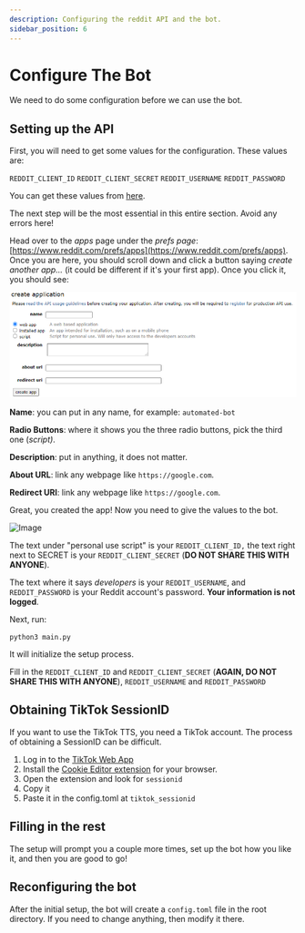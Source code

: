 ```yaml
---
description: Configuring the reddit API and the bot.
sidebar_position: 6
---
```


# Configure The Bot

We need to do some configuration before we can use the bot.

## Setting up the API

First, you will need to get some values for the configuration. These values are:

`REDDIT_CLIENT_ID` `REDDIT_CLIENT_SECRET` `REDDIT_USERNAME` `REDDIT_PASSWORD`

You can get these values from [here](https://www.reddit.com/prefs/apps).

The next step will be the most essential in this entire section. Avoid any errors here!

Head over to the _apps_ page under the _prefs page_: [https://www.reddit.com/prefs/apps](https://www.reddit.com/prefs/apps). Once you are here, you should scroll down and click a button saying _create another app..._ (it could be different if it's your first app). Once you click it, you should see:

![reddit](<.gitbook/assets/image (6) (1).png>)

**Name**: you can put in any name, for example: `automated-bot`

**Radio Buttons**: where it shows you the three radio buttons, pick the third one (_script)_.

**Description**: put in anything, it does not matter.

**About URL**: link any webpage like `https://google.com`.

**Redirect URI**: link any webpage like `https://google.com`.

Great, you created the app! Now you need to give the values to the bot.

![Image](https://user-images.githubusercontent.com/66544866/173240642-af00257e-4414-4a57-a3be-24443ee7c29f.png)

The text under "personal use script" is your `REDDIT_CLIENT_ID,` the text right next to SECRET is your `REDDIT_CLIENT_SECRET` (**DO NOT SHARE THIS WITH ANYONE**).

The text where it says _developers_ is your `REDDIT_USERNAME`, and `REDDIT_PASSWORD` is your Reddit account's password. **Your information is not logged**.

Next, run:

```shell
python3 main.py
```

It will initialize the setup process.

Fill in the `REDDIT_CLIENT_ID` and `REDDIT_CLIENT_SECRET` (**AGAIN, DO NOT SHARE THIS WITH ANYONE**), `REDDIT_USERNAME` and `REDDIT_PASSWORD`

## Obtaining TikTok SessionID
If you want to use the TikTok TTS, you need a TikTok account. The process of obtaining a SessionID can be difficult. 

1. Log in to the [TikTok Web App](https://tiktok.com)
2. Install the [Cookie Editor extension](https://cookie-editor.cgagnier.ca/) for your browser.
3. Open the extension and look for `sessionid`
4. Copy it
5. Paste it in the config.toml at `tiktok_sessionid`

## Filling in the rest

The setup will prompt you a couple more times, set up the bot how you like it, and then you are good to go!

## Reconfiguring the bot

After the initial setup, the bot will create a `config.toml` file in the root directory. If you need to change anything, then modify it there.
